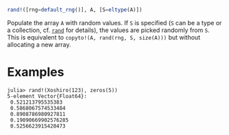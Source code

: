 ```julia
rand!([rng=default_rng()], A, [S=eltype(A)])
```

Populate the array `A` with random values. If `S` is specified (`S` can be a type or a collection, cf. [`rand`](@ref) for details), the values are picked randomly from `S`. This is equivalent to `copyto!(A, rand(rng, S, size(A)))` but without allocating a new array.

# Examples

```jldoctest
julia> rand!(Xoshiro(123), zeros(5))
5-element Vector{Float64}:
 0.521213795535383
 0.5868067574533484
 0.8908786980927811
 0.19090669902576285
 0.5256623915420473
```
